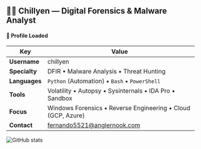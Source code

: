 ## 👨‍💻 Chillyen — Digital Forensics & Malware Analyst

#### 💾 Profile Loaded

| Key           | Value                                                                 |
|---------------|------------------------------------------------------------------------|
| **Username**  | chillyen                                                              |
| **Specialty** | DFIR • Malware Analysis • Threat Hunting                              |
| **Languages** | `Python` (Automation) • `Bash` • `PowerShell`                         |
| **Tools**     | Volatility • Autopsy • Sysinternals • IDA Pro • Sandbox        |
| **Focus**     | Windows Forensics • Reverse Engineering • Cloud (GCP, Azure)          |
| **Contact**   | [fernando5521@anglernook.com](mailto:fernando5521@anglernook.com)     |

![GitHub stats](https://github-readme-stats.vercel.app/api?username=chillyen&show_icons=true&theme=merko&count_private=true)
